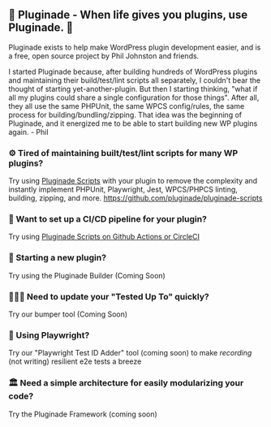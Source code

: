 ## 🍋 Pluginade - When life gives you plugins, use Pluginade. 👋
Pluginade exists to help make WordPress plugin development easier, and is a free, open source project by Phil Johnston and friends.

I started Pluginade because, after building hundreds of WordPress plugins and maintaining their build/test/lint scripts all separately, I couldn't bear the thought of starting yet-another-plugin. But then I starting thinking, "what if all my plugins could share a single configuration for those things". After all, they all use the same PHPUnit, the same WPCS config/rules, the same process for building/bundling/zipping. That idea was the beginning of Pluginade, and it energized me to be able to start building new WP plugins again. - Phil

### ⚙️ Tired of maintaining built/test/lint scripts for many WP plugins?
Try using [Pluginade Scripts](https://github.com/pluginade/pluginade-scripts) with your plugin to remove the complexity and instantly implement PHPUnit, Playwright, Jest, WPCS/PHPCS linting, building, zipping, and more.
https://github.com/pluginade/pluginade-scripts

### 🚊 Want to set up a CI/CD pipeline for your plugin?
Try using [Pluginade Scripts on Github Actions or CircleCI](https://github.com/pluginade/cicd-examples)

### 🔨 Starting a new plugin?
Try using the Pluginade Builder (Coming Soon)

### 🏃🏻‍♀️ Need to update your "Tested Up To" quickly?
Try our bumper tool (Coming Soon)

### 🧪 Using Playwright?
Try our "Playwright Test ID Adder" tool (coming soon) to make _recording_ (not writing) resilient e2e tests a breeze

### 🏛️ Need a simple architecture for easily modularizing your code?
Try the Pluginade Framework (coming soon)
